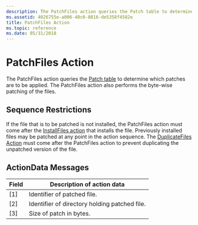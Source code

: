 ```yaml
---
description: The PatchFiles action queries the Patch table to determine which patches are to be applied. The PatchFiles action also performs the byte-wise patching of the files.
ms.assetid: 4026755e-a006-40c0-8816-de5358f4582e
title: PatchFiles Action
ms.topic: reference
ms.date: 05/31/2018
---
```


# PatchFiles Action

The PatchFiles action queries the [Patch table](patch-table.md) to determine which patches are to be applied. The PatchFiles action also performs the byte-wise patching of the files.

## Sequence Restrictions

If the file that is to be patched is not installed, the PatchFiles action must come after the [InstallFiles action](installfiles-action.md) that installs the file. Previously installed files may be patched at any point in the action sequence. The [DuplicateFiles Action](duplicatefiles-action.md) must come after the PatchFiles action to prevent duplicating the unpatched version of the file.

## ActionData Messages



| Field | Description of action data                    |
|-------|-----------------------------------------------|
| \[1\] | Identifier of patched file.                   |
| \[2\] | Identifier of directory holding patched file. |
| \[3\] | Size of patch in bytes.                       |



 

 

 



